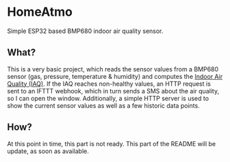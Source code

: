 # HomeAtmo
Simple ESP32 based BMP680 indoor air quality sensor.

## What?
This is a very basic project, which reads the sensor values from a BMP680 sensor (gas, pressure, temperature & humidity) and computes the [Indoor Air Quality (IAQ)](https://en.wikipedia.org/wiki/Indoor_air_quality).
If the IAQ reaches non-healthy values, an HTTP request is sent to an IFTTT webhook, which in turn sends a SMS about the air quality, so I can open the window.
Additionally, a simple HTTP server is used to show the current sensor values as well as a few historic data points.

## How?
At this point in time, this part is not ready. This part of the README will be update, as soon as available.
